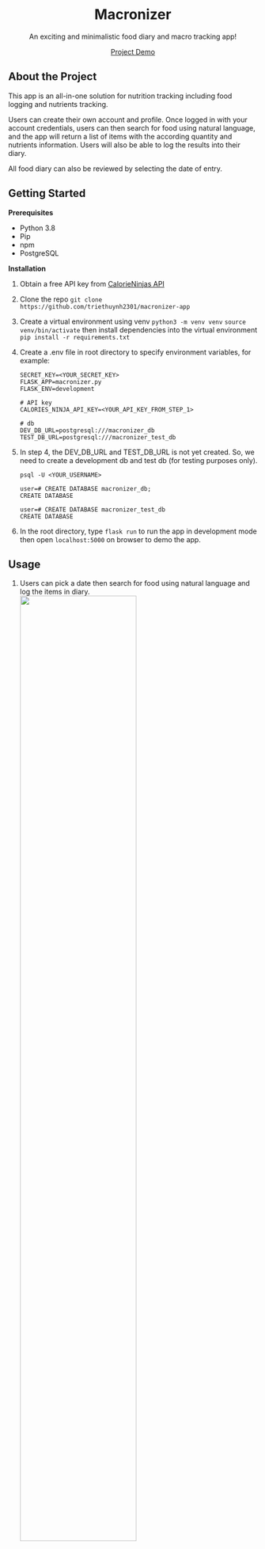 <h1 align="center">Macronizer</h1>
<p align="center">An exciting and minimalistic food diary and macro tracking app!</p>
<p align="center"><a href="macronizer-app.herokuapp.com">Project Demo</a></p>

## About the Project

This app is an all-in-one solution for nutrition tracking including food logging and nutrients tracking.

Users can create their own account and profile. Once logged in with your account credentials, users can then search for food using natural language, and the app will return a list of items with the according quantity and nutrients information. Users will also be able to log the results into their diary.

All food diary can also be reviewed by selecting the date of entry.

## Getting Started

**Prerequisites**

- Python 3.8
- Pip
- npm
- PostgreSQL

**Installation**

1. Obtain a free API key from [CalorieNinjas API](https://calorieninjas.com/)
2. Clone the repo
   `git clone https://github.com/triethuynh2301/macronizer-app`
3. Create a virtual environment using venv
   `python3 -m venv venv`
   `source venv/bin/activate`
   then install dependencies into the virtual environment
   `pip install -r requirements.txt`
4. Create a .env file in root directory to specify environment variables, for example:

   ```
   SECRET_KEY=<YOUR_SECRET_KEY>
   FLASK_APP=macronizer.py
   FLASK_ENV=development

   # API key
   CALORIES_NINJA_API_KEY=<YOUR_API_KEY_FROM_STEP_1>

   # db
   DEV_DB_URL=postgresql:///macronizer_db
   TEST_DB_URL=postgresql:///macronizer_test_db
   ```

5. In step 4, the DEV_DB_URL and TEST_DB_URL is not yet created. So, we need to create a development db and test db (for testing purposes only).

   ```
   psql -U <YOUR_USERNAME>

   user=# CREATE DATABASE macronizer_db;
   CREATE DATABASE

   user=# CREATE DATABASE macronizer_test_db
   CREATE DATABASE
   ```

6. In the root directory, type `flask run` to run the app in development mode then open `localhost:5000` on browser to demo the app.

## Usage

1. Users can pick a date then search for food using natural language and log the items in diary.
   <img src="https://drive.google.com/uc?export=view&id=1iSrmw30JFHL-sjGIHVzBAGLEwqA1uvo8" style="width: 70%">

2. Users can drag and drop food items to update the diary or delete food from the diary.
   ![image](https://drive.google.com/uc?export=view&id=10cOfNI5166IR9e1FGhORa5_pqIPIwSfs)

## License

Distributed under the MIT license. See `LICENSE.txt` for more information.

## Acknowledgments

:star: [Bootstrap 5](https://getbootstrap.com/)
:star: [Bootstrap Themes and Templates](https://bootstrapmade.com/)
:star: [Font Awesome](https://fontawesome.com/)
:star: [Vanilla JS DatePicker Component](https://mymth.github.io/vanillajs-datepicker/#/)
:star: [CalorieNinjas API](https://calorieninjas.com/)

## Contact

Triet Huynh - triethuynh2301@gmail.com
